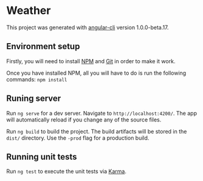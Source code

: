 # Weather

This project was generated with [angular-cli](https://github.com/angular/angular-cli) version 1.0.0-beta.17.

## Environment setup
Firstly, you will need to install [NPM](https://nodejs.org/) and [Git](https://git-scm.com/) in order to make it work.  

Once you have installed NPM, all you will have to do is run the following commands:
`npm install`

## Runing server
Run `ng serve` for a dev server. Navigate to `http://localhost:4200/`. The app will automatically reload if you change any of the source files.

Run `ng build` to build the project. The build artifacts will be stored in the `dist/` directory. Use the `-prod` flag for a production build.

## Running unit tests

Run `ng test` to execute the unit tests via [Karma](https://karma-runner.github.io).
